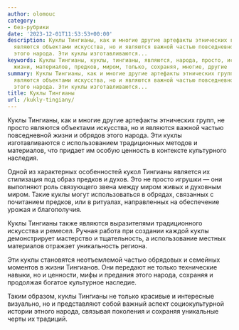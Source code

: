 ```yaml
---
author: olomouc
category:
- без-рубрики
date: '2023-12-01T11:53:53+00:00'
description: Куклы Тингианы, как и многие другие артефакты этнических групп, не просто
  являются объектами искусства, но и являются важной частью повседневной жизни и обрядов
  этого народа. Эти куклы изготавливаются...
keywords: Куклы Тингианы, куклы, тингианы, являются, народа, просто, искусства, частью,
  жизни, материалов, предков, миром, только, сохраняя, многие, другие
summary: Куклы Тингианы, как и многие другие артефакты этнических групп, не просто
  являются объектами искусства, но и являются важной частью повседневной жизни и обрядов
  этого народа. Эти куклы изготавливаются...
title: Куклы Тингианы
url: /kukly-tingiany/
---
```


Куклы Тингианы, как и многие другие артефакты этнических групп, не просто являются объектами искусства, но и являются важной частью повседневной жизни и обрядов этого народа. Эти куклы изготавливаются с использованием традиционных методов и материалов, что придает им особую ценность в контексте культурного наследия.

Одной из характерных особенностей кукол Тингианы является их стилизация под образ предков и духов. Это не просто игрушки — они выполняют роль связующего звена между миром живых и духовным миром. Такие куклы могут использоваться в обрядах, связанных с почитанием предков, или в ритуалах, направленных на обеспечение урожая и благополучия.

Куклы Тингианы также являются выразителями традиционного искусства и ремесел. Ручная работа при создании каждой куклы демонстрирует мастерство и тщательность, а использование местных материалов отражает уникальность региона.

Эти куклы становятся неотъемлемой частью обрядовых и семейных моментов в жизни Тингианов. Они передают не только технические навыки, но и ценности, мифы и предания этого народа, сохраняя и продолжая богатое культурное наследие.

Таким образом, куклы Тингианы не только красивые и интересные визуально, но и представляют собой важный аспект социокультурной истории этного народа, связывая поколения и сохраняя уникальные черты их традиций.